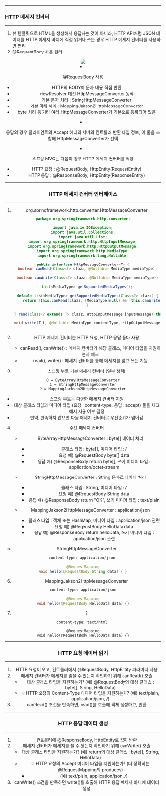 -----
### HTTP 메세지 컨버터
-----
1. 뷰 템플릿으로 HTML을 생성해서 응답하는 것이 아니라, HTTP API처럼 JSON 데이터를 HTTP 메세지 바디에 직접 읽거나 쓰는 경우 HTTP 메세지 컨버터를 사용하면 편리
2. @RequestBody 사용 원리
<div align="center">
<img src="https://github.com/sooyounghan/Spring/assets/34672301/0699b72f-d79d-4ad9-ba6f-25b587a8f2ae>
</div>

3. @RequestBody 사용
   - HTTP의 BODY에 문자 내용 직접 반환
   - viewResolver 대신 HttpMessageConverter 동작
   - 기본 문자 처리 : StringHttpMessageConverter
   - 기본 객체 처리 : MappingJakson2HttpMessageConverter
   - byte 처리 등 기타 여러 HttpMessageConverter가 기본으로 등록되어 있음
  
4. 응답의 경우 클라이언트의 Accept 헤더와 서버의 컨트롤러 반환 타입 정보, 이 둘을 조합해 HttpMessageConverter가 선택
5. 스프링 MVC는 다음의 경우 HTTP 메세지 컨버터를 적용
   - HTTP 요청 : @RequestBody, HttpEntity(RequestEntity)
   - HTTP 응답 : @ResponseBody, HttpEntity(ResponseEntity)

-----
### HTTP 메세지 컨버터 인터페이스
-----
1. org.springframework.http.converter.HttpMessageConverter
```java
package org.springframework.http.converter;

import java.io.IOException;
import java.util.Collections;
import java.util.List;
import org.springframework.http.HttpInputMessage;
import org.springframework.http.HttpOutputMessage;
import org.springframework.http.MediaType;
import org.springframework.lang.Nullable;

public interface HttpMessageConverter<T> {
    boolean canRead(Class<?> clazz, @Nullable MediaType mediaType);

    boolean canWrite(Class<?> clazz, @Nullable MediaType mediaType);

    List<MediaType> getSupportedMediaTypes();

    default List<MediaType> getSupportedMediaTypes(Class<?> clazz) {
        return !this.canRead(clazz, (MediaType)null) && !this.canWrite(clazz, (MediaType)null) ? Collections.emptyList() : this.getSupportedMediaTypes();
    }

    T read(Class<? extends T> clazz, HttpInputMessage inputMessage) throws IOException, HttpMessageNotReadableException;

    void write(T t, @Nullable MediaType contentType, HttpOutputMessage outputMessage) throws IOException, HttpMessageNotWritableException;
}
```

2. HTTP 메세지 컨버터는 HTTP 요청, HTTP 응답 둘다 사용
   - canRead(), canWrite() : 메세지 컨버터가 해당 클래스, 미디어 타입을 지원하는지 체크
   - read(), write() : 메세지 컨버터를 통해 메세지를 읽고 쓰는 기능

3. 스프링 부트 기본 메세지 컨버터 (일부 생략)
```
0 = ByteArrayHttpMessageConverter
1 = StringHttpMessageConverter
2 = MappingJackson2HttpMessageConverter
```

  - 스프링 부트는 다양한 메세지 컨버터 지원
  - 대상 클래스 타입과 미디어 타입 (요청 : content-type, 응답 : accept) 둘을 체크해서 사용 여부 결정
  - 만약, 만족하지 않으면 다음 메세지 컨버터로 우선순위가 넘어감

4. 주요 메세지 컨버터
   - ByteArrayHttpMessageConverter : byte[] 데이터 처리
     + 클래스 타입 : byte[], 미디어 타입 : */*
     + 요청 예) @RequestBody byte[] data
     + 응답 예) @ResponseBody return byte[], 쓰기 미디어 타입 : application/octet-stream 

   - StringHttpMessageConverter : String 문자로 데이터 처리
     + 클래스 타입 : String, 미디어 타입 : */*
     + 요청 예) @RequestBody String data
     + 응답 예) @ResponseBody return "OK", 쓰기 미디어 타입 : text/plain

   - MappingJakson2HttpMessageConverter : application/json
     + 클래스 타입 : 객체 또는 HashMap, 미디어 타입 : application/json 관련
     + 요청 예) @ReqeustBody HelloData data
     + 응답 예) @ResponseBody return helloData, 쓰기 미디어 타입 : application/json 관련

5. StringHttpMessageConverter
```java
content-type: application/json 

@RequestMapping
void hello(@RequestBody String data) { }
```

6. MappingJakson2HttpMessageConverter
```java
content-type: application/json

@RequestMapping
void hello(@RequestBody HelloData data) {}
```

7. ?
```
content-type: text/html 

@RequestMapping
void hello(@RequestBody HelloData data) {}
```

-----
### HTTP 요청 데이터 읽기
-----
1. HTTP 요청이 오고, 컨트롤러에서 @RequestBody, HttpEntity 파라미터 사용
2. 메세지 컨버터가 메세지를 읽을 수 있는지 확인하기 위해 canRead() 호출
   - 대상 클래스 타입을 지원하는가? (예) @RequestBody의 대상 클래스 : byte[], String, HelloData)
   - 💡 HTTP 요청의 Content-Type 미디어 타입을 지원하는가? (예) text/plain, application/json, */*)
3. canRead() 조건을 만족하면, read()를 호출해 객체 생성하고, 반환

-----
### HTTP 응답 데이터 생성
-----
1. 컨트롤러에 @ResponseBody, HttpEntity로 값이 반환
2. 메세지 컨버터가 메세지를 쓸 수 있는지 확인하기 위해 canWrite() 호출
   - 대상 클래스 타입을 지원하는가? (예) return의 대상 클래스 : byte[], String, HelloData)
   - 💡 HTTP 요청의 Accept 미디어 타입을 지원하는가? (더 정확히는 @RequestMapping의 produces)
     + (예) text/plain, application/json, */*)
3. canWrite() 조건을 만족하면 write()를 호출해 HTTP 응답 메세지 바디에 데이터 생성
